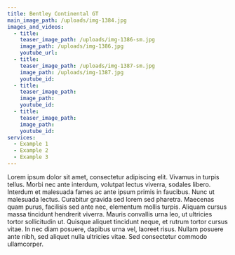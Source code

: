 ```yaml
---
title: Bentley Continental GT
main_image_path: /uploads/img-1384.jpg
images_and_videos:
  - title:
    teaser_image_path: /uploads/img-1386-sm.jpg
    image_path: /uploads/img-1386.jpg
    youtube_url:
  - title:
    teaser_image_path: /uploads/img-1387-sm.jpg
    image_path: /uploads/img-1387.jpg
    youtube_id:
  - title:
    teaser_image_path:
    image_path:
    youtube_id:
  - title:
    teaser_image_path:
    image_path:
    youtube_id:
services:
  - Example 1
  - Example 2
  - Example 3
---
```



Lorem ipsum dolor sit amet, consectetur adipiscing elit. Vivamus in turpis tellus. Morbi nec ante interdum, volutpat lectus viverra, sodales libero. Interdum et malesuada fames ac ante ipsum primis in faucibus. Nunc ut malesuada lectus. Curabitur gravida sed lorem sed pharetra. Maecenas quam purus, facilisis sed ante nec, elementum mollis turpis. Aliquam cursus massa tincidunt hendrerit viverra. Mauris convallis urna leo, ut ultricies tortor sollicitudin ut. Quisque aliquet tincidunt neque, et rutrum tortor cursus vitae. In nec diam posuere, dapibus urna vel, laoreet risus. Nullam posuere ante nibh, sed aliquet nulla ultricies vitae. Sed consectetur commodo ullamcorper.